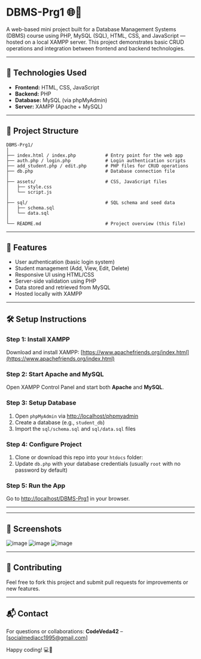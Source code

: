 # DBMS-Prg1 🌐💾

A web-based mini project built for a Database Management Systems (DBMS) course using PHP, MySQL (SQL), HTML, CSS, and JavaScript — hosted on a local XAMPP server. This project demonstrates basic CRUD operations and integration between frontend and backend technologies.

---

## 🚀 Technologies Used

- **Frontend:** HTML, CSS, JavaScript  
- **Backend:** PHP  
- **Database:** MySQL (via phpMyAdmin)  
- **Server:** XAMPP (Apache + MySQL)

---

## 📁 Project Structure

```
DBMS-Prg1/
│
├── index.html / index.php           # Entry point for the web app
├── auth.php / login.php             # Login authentication scripts
├── add_student.php / edit.php       # PHP files for CRUD operations
├── db.php                           # Database connection file
│
├── assets/                          # CSS, JavaScript files
│   ├── style.css
│   └── script.js
│
├── sql/                             # SQL schema and seed data
│   ├── schema.sql
│   └── data.sql
│
└── README.md                        # Project overview (this file)
```


---

## 🎯 Features

- User authentication (basic login system)
- Student management (Add, View, Edit, Delete)
- Responsive UI using HTML/CSS
- Server-side validation using PHP
- Data stored and retrieved from MySQL
- Hosted locally with XAMPP

---

## 🛠️ Setup Instructions

### Step 1: Install XAMPP
Download and install XAMPP: [https://www.apachefriends.org/index.html](https://www.apachefriends.org/index.html)

### Step 2: Start Apache and MySQL
Open XAMPP Control Panel and start both **Apache** and **MySQL**.

### Step 3: Setup Database
1. Open `phpMyAdmin` via [http://localhost/phpmyadmin](http://localhost/phpmyadmin)
2. Create a database (e.g., `student_db`)
3. Import the `sql/schema.sql` and `sql/data.sql` files

### Step 4: Configure Project
1. Clone or download this repo into your `htdocs` folder:
2. Update `db.php` with your database credentials (usually `root` with no password by default)

### Step 5: Run the App
Go to [http://localhost/DBMS-Prg1](http://localhost/DBMS-Prg1) in your browser.

---

---

## 📸 Screenshots

![image](https://github.com/user-attachments/assets/7677cea4-a1bf-4075-93e6-22f7d2ffc311)
![image](https://github.com/user-attachments/assets/895cdd65-f370-4b1f-9ab9-2669ec38e495)
![image](https://github.com/user-attachments/assets/6bd87bb1-86d5-4ec2-a1f3-f36c3c75b929)

---

## 🤝 Contributing

Feel free to fork this project and submit pull requests for improvements or new features.

---

## 📬 Contact

For questions or collaborations:
**CodeVeda42** – [socialmediacc1995@gmail.com]

Happy coding! 💻🧠
